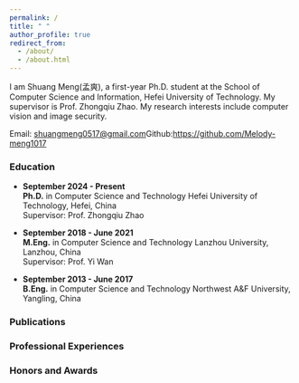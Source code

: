 ```yaml
---
permalink: /
title: " "
author_profile: true
redirect_from: 
  - /about/
  - /about.html
---
```


​​I am Shuang Meng(孟爽), a first-year Ph.D. student at the School of Computer Science and Information, Hefei University of Technology. My supervisor is Prof. Zhongqiu Zhao. My research interests include computer vision and image security.​​

​​Email:​​ shuangmeng0517@gmail.com​​Github:​​ https://github.com/Melody-meng1017

### Education
*   **September 2024 - Present**  
    **Ph.D.** in Computer Science and Technology 
    Hefei University of Technology, Hefei, China  
    Supervisor: Prof. Zhongqiu Zhao

*   **September 2018 - June 2021**  
    **M.Eng.** in Computer Science and Technology 
    Lanzhou University, Lanzhou, China  
    Supervisor: Prof. Yi Wan

*   **September 2013 - June 2017**  
    **B.Eng.** in Computer Science and Technology 
    Northwest A&F University, Yangling, China

### Publications
### Professional Experiences
### Honors and Awards
